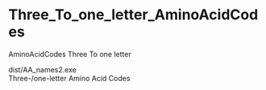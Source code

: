 # Three_To_one_letter_AminoAcidCodes
 AminoAcidCodes Three To one letter
 
 dist/AA_names2.exe  <br/>
 Three-/one-letter Amino Acid Codes <br/>
